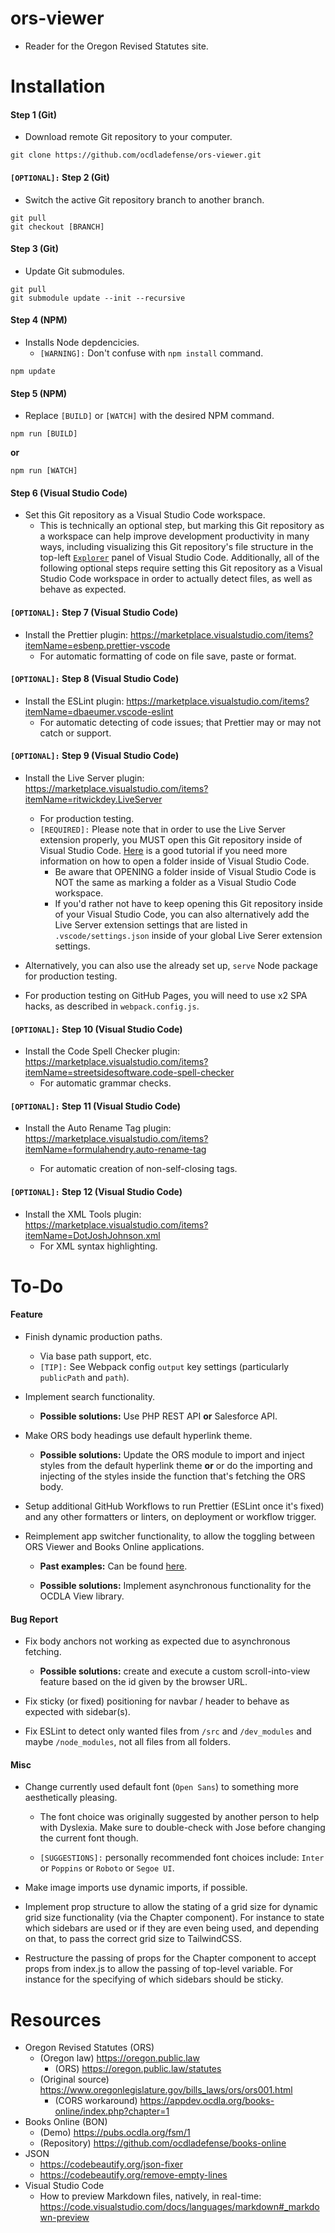 # ors-viewer

-   Reader for the Oregon Revised Statutes site.

# Installation

#### Step 1 (Git)

-   Download remote Git repository to your computer.

```
git clone https://github.com/ocdladefense/ors-viewer.git
```

#### `[OPTIONAL]:` Step 2 (Git)

-   Switch the active Git repository branch to another branch.

```
git pull
git checkout [BRANCH]
```

#### Step 3 (Git)

-   Update Git submodules.

```
git pull
git submodule update --init --recursive
```

#### Step 4 (NPM)

-   Installs Node depdencicies.
    -   `[WARNING]:` Don't confuse with `npm install` command.

```
npm update
```

#### Step 5 (NPM)

-   Replace `[BUILD]` or `[WATCH]` with the desired NPM command.

```
npm run [BUILD]
```

**or**

```
npm run [WATCH]
```

#### Step 6 (Visual Studio Code)

-   Set this Git repository as a Visual Studio Code workspace.
    -   This is technically an optional step, but marking this Git repository as a workspace can help improve development productivity in many ways, including visualizing this Git repository's file structure in the top-left [`Explorer`](https://code.visualstudio.com/docs/getstarted/userinterface#_explorer-view) panel of Visual Studio Code. Additionally, all of the following optional steps require setting this Git repository as a Visual Studio Code workspace in order to actually detect files, as well as behave as expected.

#### `[OPTIONAL]:` Step 7 (Visual Studio Code)

-   Install the Prettier plugin: https://marketplace.visualstudio.com/items?itemName=esbenp.prettier-vscode
    -   For automatic formatting of code on file save, paste or format.

#### `[OPTIONAL]:` Step 8 (Visual Studio Code)

-   Install the ESLint plugin: https://marketplace.visualstudio.com/items?itemName=dbaeumer.vscode-eslint
    -   For automatic detecting of code issues; that Prettier may or may not catch or support.

#### `[OPTIONAL]:` Step 9 (Visual Studio Code)

-   Install the Live Server plugin: https://marketplace.visualstudio.com/items?itemName=ritwickdey.LiveServer

    -   For production testing.
    -   `[REQUIRED]:` Please note that in order to use the Live Server extension properly, you MUST open this Git repository inside of Visual Studio Code. [Here](https://www.youtube.com/watch?v=6dDmwwKx8Rc) is a good tutorial if you need more information on how to open a folder inside of Visual Studio Code.
        -   Be aware that OPENING a folder inside of Visual Studio Code is NOT the same as marking a folder as a Visual Studio Code workspace.
        -   If you'd rather not have to keep opening this Git repository inside of your Visual Studio Code, you can also alternatively add the Live Server extension settings that are listed in `.vscode/settings.json` inside of your global Live Serer extension settings.

-   Alternatively, you can also use the already set up, `serve` Node package for production testing.

-   For production testing on GitHub Pages, you will need to use x2 SPA hacks, as described in `webpack.config.js`.

#### `[OPTIONAL]:` Step 10 (Visual Studio Code)

-   Install the Code Spell Checker plugin: https://marketplace.visualstudio.com/items?itemName=streetsidesoftware.code-spell-checker
    -   For automatic grammar checks.

#### `[OPTIONAL]:` Step 11 (Visual Studio Code)

-   Install the Auto Rename Tag plugin: https://marketplace.visualstudio.com/items?itemName=formulahendry.auto-rename-tag

    -   For automatic creation of non-self-closing tags.

#### `[OPTIONAL]:` Step 12 (Visual Studio Code)

-   Install the XML Tools plugin: https://marketplace.visualstudio.com/items?itemName=DotJoshJohnson.xml
    -   For XML syntax highlighting.

# To-Do

#### Feature

-   Finish dynamic production paths.

    -   Via base path support, etc.
    -   `[TIP]:` See Webpack config `output` key settings (particularly `publicPath` and `path`).

-   Implement search functionality.

    -   **Possible solutions:** Use PHP REST API **or** Salesforce API.

-   Make ORS body headings use default hyperlink theme.

    -   **Possible solutions:** Update the ORS module to import and inject styles from the default hyperlink theme **or** or do the importing and injecting of the styles inside the function that's fetching the ORS body.

-   Setup additional GitHub Workflows to run Prettier (ESLint once it's fixed) and any other formatters or linters, on deployment or workflow trigger.

-   Reimplement app switcher functionality, to allow the toggling between ORS Viewer and Books Online applications.

    -   **Past examples:** Can be found [here](https://github.com/ocdladefense/ors-viewer/blob/4c0ed45cbce65962b723c3852518f41ef3a20175/src/js/App.jsx#L39-L85).

    -   **Possible solutions:** Implement asynchronous functionality for the OCDLA View library.

#### Bug Report

-   Fix body anchors not working as expected due to asynchronous fetching.

    -   **Possible solutions:** create and execute a custom scroll-into-view feature based on the id given by the browser URL.

-   Fix sticky (or fixed) positioning for navbar / header to behave as expected with sidebar(s).

-   Fix ESLint to detect only wanted files from `/src` and `/dev_modules` and maybe `/node_modules`, not all files from all folders.

#### Misc

-   Change currently used default font (`Open Sans`) to something more aesthetically pleasing.

    -   The font choice was originally suggested by another person to help with Dyslexia. Make sure to double-check with Jose before changing the current font though.

    -   `[SUGGESTIONS]:` personally recommended font choices include: `Inter` or `Poppins` or `Roboto` or `Segoe UI`.

-   Make image imports use dynamic imports, if possible.

-   Implement prop structure to allow the stating of a grid size for dynamic grid size functionality (via the Chapter component). For instance to state which sidebars are used or if they are even being used, and depending on that, to pass the correct grid size to TailwindCSS.

-   Restructure the passing of props for the Chapter component to accept props from index.js to allow the passing of top-level variable. For instance for the specifying of which sidebars should be sticky.

# Resources

-   Oregon Revised Statutes (ORS)
    -   (Oregon law) https://oregon.public.law
        -   (ORS) https://oregon.public.law/statutes
    -   (Original source) https://www.oregonlegislature.gov/bills_laws/ors/ors001.html
        -   (CORS workaround) https://appdev.ocdla.org/books-online/index.php?chapter=1
-   Books Online (BON)
    -   (Demo) https://pubs.ocdla.org/fsm/1
    -   (Repository) https://github.com/ocdladefense/books-online
-   JSON
    -   https://codebeautify.org/json-fixer
    -   https://codebeautify.org/remove-empty-lines
-   Visual Studio Code
    -   How to preview Markdown files, natively, in real-time: https://code.visualstudio.com/docs/languages/markdown#_markdown-preview
